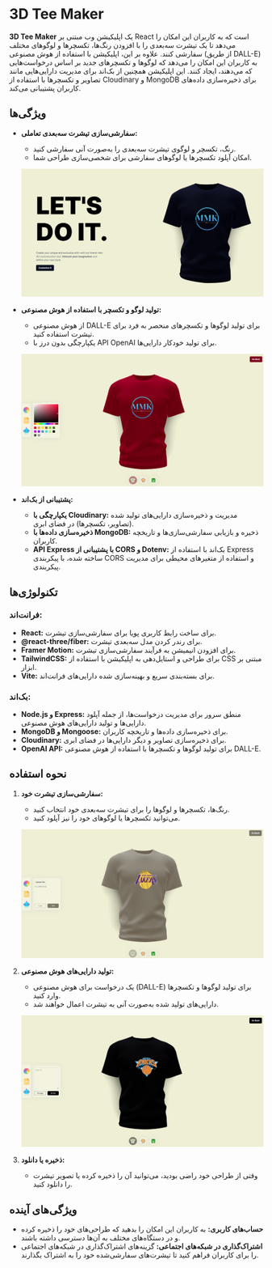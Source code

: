 # 3D Tee Maker

**3D Tee Maker** یک اپلیکیشن وب مبتنی بر React است که به کاربران این امکان را می‌دهد تا یک تیشرت سه‌بعدی را با افزودن رنگ‌ها، تکسچرها و لوگوهای مختلف سفارشی کنند. علاوه بر این، اپلیکیشن با استفاده از هوش مصنوعی (از طریق DALL-E) به کاربران این امکان را می‌دهد که لوگوها و تکسچرهای جدید بر اساس درخواست‌هایی که می‌دهند، ایجاد کنند. این اپلیکیشن همچنین از بک‌اند برای مدیریت دارایی‌هایی مانند تصاویر و تکسچرها با استفاده از Cloudinary و MongoDB برای ذخیره‌سازی داده‌های کاربران پشتیبانی می‌کند.

## ویژگی‌ها

- **سفارشی‌سازی تیشرت سه‌بعدی تعاملی:**
  - رنگ، تکسچر و لوگوی تیشرت سه‌بعدی را به‌صورت آنی سفارشی کنید.
  - امکان آپلود تکسچرها یا لوگوهای سفارشی برای شخصی‌سازی طراحی شما.

  ![صفحه اصلی](assets/homepage.png)

- **تولید لوگو و تکسچر با استفاده از هوش مصنوعی:**
  - از هوش مصنوعی DALL-E برای تولید لوگوها و تکسچرهای منحصر به فرد برای تیشرت استفاده کنید.
  - یکپارچگی بدون درز با API OpenAI برای تولید خودکار دارایی‌ها.
  
  ![تغییر رنگ](assets/color-change.png)

- **پشتیبانی از بک‌اند:**
  - **یکپارچگی با Cloudinary:** مدیریت و ذخیره‌سازی دارایی‌های تولید شده (تصاویر، تکسچرها) در فضای ابری.
  - **ذخیره‌سازی داده‌ها با MongoDB:** ذخیره و بازیابی سفارشی‌سازی‌ها و تاریخچه کاربران.
  - **API Express با پشتیبانی از CORS و Dotenv:** بک‌اند با استفاده از Express ساخته شده، با پیکربندی CORS و استفاده از متغیرهای محیطی برای مدیریت پیکربندی.

## تکنولوژی‌ها

### فرانت‌اند:
- **React:** برای ساخت رابط کاربری پویا برای سفارشی‌سازی تیشرت.
- **@react-three/fiber:** برای رندر کردن مدل سه‌بعدی تیشرت.
- **Framer Motion:** برای افزودن انیمیشن به فرآیند سفارشی‌سازی تیشرت.
- **TailwindCSS:** برای طراحی و استایل‌دهی به اپلیکیشن با استفاده از CSS مبتنی بر ابزار.
- **Vite:** برای بسته‌بندی سریع و بهینه‌سازی شده دارایی‌های فرانت‌اند.

### بک‌اند:
- **Node.js و Express:** منطق سرور برای مدیریت درخواست‌ها، از جمله آپلود دارایی‌ها و تولید دارایی‌های هوش مصنوعی.
- **MongoDB و Mongoose:** برای ذخیره‌سازی داده‌ها و تاریخچه کاربران.
- **Cloudinary:** برای ذخیره‌سازی تصاویر و دیگر دارایی‌ها در فضای ابری.
- **OpenAI API:** برای تولید لوگوها و تکسچرها با استفاده از هوش مصنوعی DALL-E.

## نحوه استفاده

1. **سفارشی‌سازی تیشرت خود:**
   - رنگ‌ها، تکسچرها و لوگوها را برای تیشرت سه‌بعدی خود انتخاب کنید.
   - می‌توانید تکسچرها یا لوگوهای خود را نیز آپلود کنید.
   
   ![تغییر لوگو](assets/logo-change.png)

2. **تولید دارایی‌های هوش مصنوعی:**
   - یک درخواست برای هوش مصنوعی (DALL-E) برای تولید لوگوها و تکسچرها وارد کنید.
   - دارایی‌های تولید شده به‌صورت آنی به تیشرت اعمال خواهند شد.

   ![پرومپت AI](assets/ai-prompt.png)

3. **ذخیره یا دانلود:**
   - وقتی از طراحی خود راضی بودید، می‌توانید آن را ذخیره کرده یا تصویر تیشرت را دانلود کنید.

## ویژگی‌های آینده

- **حساب‌های کاربری:** به کاربران این امکان را بدهید که طراحی‌های خود را ذخیره کرده و در دستگاه‌های مختلف به آن‌ها دسترسی داشته باشند.
- **اشتراک‌گذاری در شبکه‌های اجتماعی:** گزینه‌های اشتراک‌گذاری در شبکه‌های اجتماعی را برای کاربران فراهم کنید تا تیشرت‌های سفارشی‌شده خود را به اشتراک بگذارند.
